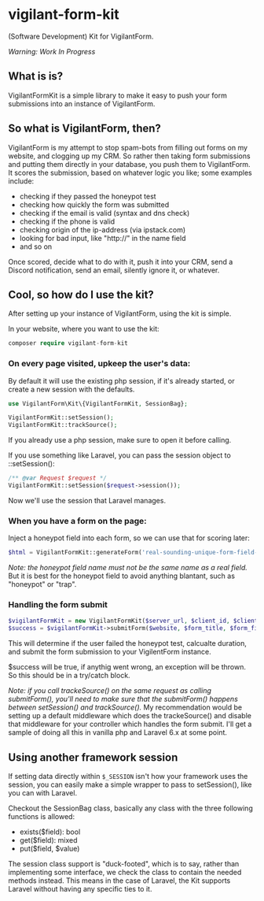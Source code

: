 # vigilant-form-kit
(Software Development) Kit for VigilantForm.

*Warning: Work In Progress*

## What is is?
VigilantFormKit is a simple library to make it easy to push your form submissions into an instance of VigilantForm.

## So what is VigilantForm, then?
VigilantForm is my attempt to stop spam-bots from filling out forms on my website, and clogging up my CRM.
So rather then taking form submissions and putting them directly in your database, you push them to VigilantForm.
It scores the submission, based on whatever logic you like; some examples include:
* checking if they passed the honeypot test
* checking how quickly the form was submitted
* checking if the email is valid (syntax and dns check)
* checking if the phone is valid
* checking origin of the ip-address (via ipstack.com)
* looking for bad input, like "http://" in the name field
* and so on

Once scored, decide what to do with it, push it into your CRM, send a Discord notification, send an email, silently ignore it, or whatever.

## Cool, so how do I use the kit?
After setting up your instance of VigilantForm, using the kit is simple.

In your website, where you want to use the kit:
```php
composer require vigilant-form-kit
```

### On every page visited, upkeep the user's data:
By default it will use the existing php session, if it's already started, or create
a new session with the defaults.
```php
use VigilantForm\Kit\{VigilantFormKit, SessionBag};

VigilantFormKit::setSession();
VigilantFormKit::trackSource();
```
If you already use a php session, make sure to open it before calling.

If you use something like Laravel, you can pass the session object to ::setSession():
```php
/** @var Request $request */
VigilantFormKit::setSession($request->session());
```
Now we'll use the session that Laravel manages.

### When you have a form on the page:
Inject a honeypot field into each form, so we can use that for scoring later:
```php
$html = VigilantFormKit::generateForm('real-sounding-unique-form-field-name');
```
*Note: the honeypot field name must not be the same name as a real field.*
But it is best for the honeypot field to avoid anything blantant, such as "honeypot" or "trap".

### Handling the form submit
```php
$vigilantFormKit = new VigilantFormKit($server_url, $client_id, $client_secret);
$success = $vigilantFormKit->submitForm($website, $form_title, $form_fields, $honeypot_name);
```
This will determine if the user failed the honeypot test, calcualte duration,
and submit the form submission to your VigilentForm instance.

$success will be true, if anythig went wrong, an exception will be thrown.
So this should be in a try/catch block.

*Note: if you call trackeSource() on the same request as calling submitForm(), you'll need to make sure that the submitForm() happens between setSession() and trackSource().*
My recommendation would be setting up a default middleware which does the trackeSource() and disable that middleware for your controller which handles the form submit.
I'll get a sample of doing all this in vanilla php and Laravel 6.x at some point.

## Using another framework session
If setting data directly within ```$_SESSION``` isn't how your framework uses the session,
you can easily make a simple wrapper to pass to setSession(), like you can with Laravel.

Checkout the SessionBag class, basically any class with the three following functions is allowed:
* exists($field): bool
* get($field): mixed
* put($field, $value)

The session class support is "duck-footed", which is to say, rather than implementing some interface,
we check the class to contain the needed methods instead. This means in the case of Laravel,
the Kit supports Laravel without having any specific ties to it.

